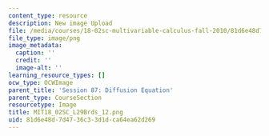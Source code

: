 ```yaml
---
content_type: resource
description: New image Upload
file: /media/courses/18-02sc-multivariable-calculus-fall-2010/81d6e48d7d4736c33d1dca64ea62d269_MIT18_02SC_L29Brds_12.png
file_type: image/png
image_metadata:
  caption: ''
  credit: ''
  image-alt: ''
learning_resource_types: []
ocw_type: OCWImage
parent_title: 'Session 87: Diffusion Equation'
parent_type: CourseSection
resourcetype: Image
title: MIT18_02SC_L29Brds_12.png
uid: 81d6e48d-7d47-36c3-3d1d-ca64ea62d269
---
```

